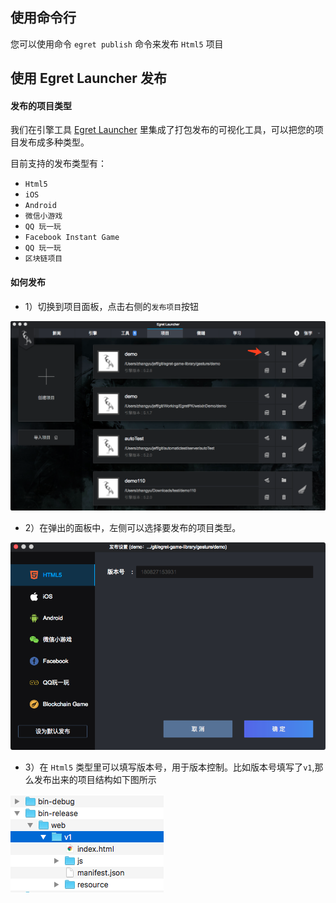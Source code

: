 ## 使用命令行
您可以使用命令 `egret publish` 命令来发布 `Html5` 项目

## 使用 Egret Launcher 发布
#### 发布的项目类型
我们在引擎工具 [Egret Launcher](https://egret.com/products/engine.html) 里集成了打包发布的可视化工具，可以把您的项目发布成多种类型。

目前支持的发布类型有： 

* `Html5`
* `iOS`
* `Android` 
* `微信小游戏` 
* `QQ 玩一玩`
* `Facebook Instant Game`
* `QQ 玩一玩`
* `区块链项目`

#### 如何发布
* 1）切换到项目面板，点击右侧的`发布项目`按钮

![](./p1.png)


* 2）在弹出的面板中，左侧可以选择要发布的项目类型。

![](./p2.png)


* 3）在 `Html5` 类型里可以填写版本号，用于版本控制。比如版本号填写了`v1`,那么发布出来的项目结构如下图所示
 
![](./p3.png)

